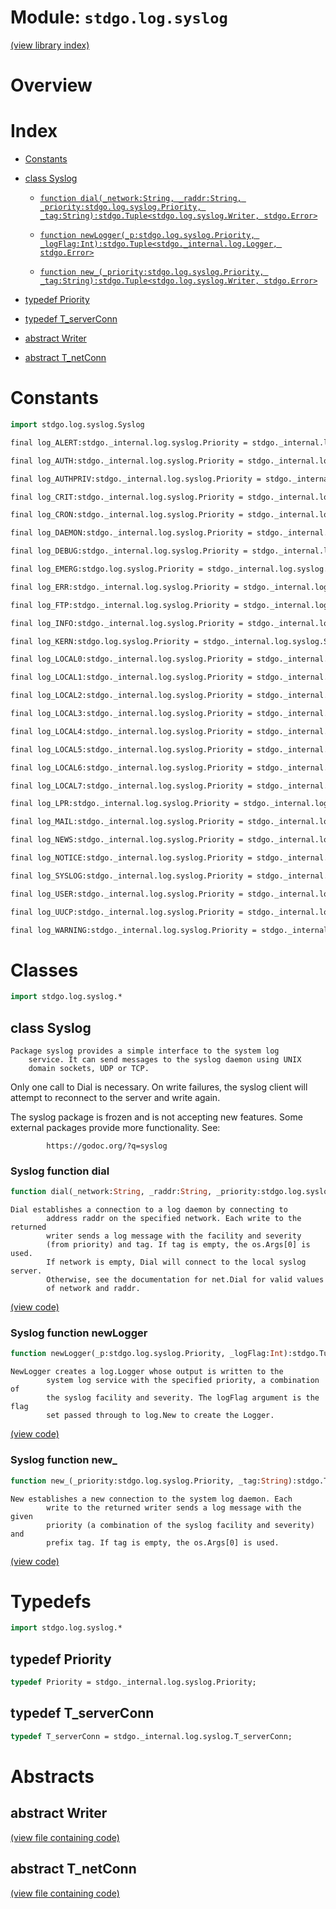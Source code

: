 # Module: `stdgo.log.syslog`

[(view library index)](../../stdgo.md)


# Overview


# Index


- [Constants](<#constants>)

- [class Syslog](<#class-syslog>)

  - [`function dial(_network:String, _raddr:String, _priority:stdgo.log.syslog.Priority, _tag:String):stdgo.Tuple<stdgo.log.syslog.Writer, stdgo.Error>`](<#syslog-function-dial>)

  - [`function newLogger(_p:stdgo.log.syslog.Priority, _logFlag:Int):stdgo.Tuple<stdgo._internal.log.Logger, stdgo.Error>`](<#syslog-function-newlogger>)

  - [`function new_(_priority:stdgo.log.syslog.Priority, _tag:String):stdgo.Tuple<stdgo.log.syslog.Writer, stdgo.Error>`](<#syslog-function-new_>)

- [typedef Priority](<#typedef-priority>)

- [typedef T\_serverConn](<#typedef-t_serverconn>)

- [abstract Writer](<#abstract-writer>)

- [abstract T\_netConn](<#abstract-t_netconn>)

# Constants


```haxe
import stdgo.log.syslog.Syslog
```


```haxe
final log_ALERT:stdgo._internal.log.syslog.Priority = stdgo._internal.log.syslog.Syslog_log_ALERT.log_ALERT
```


```haxe
final log_AUTH:stdgo._internal.log.syslog.Priority = stdgo._internal.log.syslog.Syslog_log_AUTH.log_AUTH
```


```haxe
final log_AUTHPRIV:stdgo._internal.log.syslog.Priority = stdgo._internal.log.syslog.Syslog_log_AUTHPRIV.log_AUTHPRIV
```


```haxe
final log_CRIT:stdgo._internal.log.syslog.Priority = stdgo._internal.log.syslog.Syslog_log_CRIT.log_CRIT
```


```haxe
final log_CRON:stdgo._internal.log.syslog.Priority = stdgo._internal.log.syslog.Syslog_log_CRON.log_CRON
```


```haxe
final log_DAEMON:stdgo._internal.log.syslog.Priority = stdgo._internal.log.syslog.Syslog_log_DAEMON.log_DAEMON
```


```haxe
final log_DEBUG:stdgo._internal.log.syslog.Priority = stdgo._internal.log.syslog.Syslog_log_DEBUG.log_DEBUG
```


```haxe
final log_EMERG:stdgo.log.syslog.Priority = stdgo._internal.log.syslog.Syslog_log_EMERG.log_EMERG
```


```haxe
final log_ERR:stdgo._internal.log.syslog.Priority = stdgo._internal.log.syslog.Syslog_log_ERR.log_ERR
```


```haxe
final log_FTP:stdgo._internal.log.syslog.Priority = stdgo._internal.log.syslog.Syslog_log_FTP.log_FTP
```


```haxe
final log_INFO:stdgo._internal.log.syslog.Priority = stdgo._internal.log.syslog.Syslog_log_INFO.log_INFO
```


```haxe
final log_KERN:stdgo.log.syslog.Priority = stdgo._internal.log.syslog.Syslog_log_KERN.log_KERN
```


```haxe
final log_LOCAL0:stdgo._internal.log.syslog.Priority = stdgo._internal.log.syslog.Syslog_log_LOCAL0.log_LOCAL0
```


```haxe
final log_LOCAL1:stdgo._internal.log.syslog.Priority = stdgo._internal.log.syslog.Syslog_log_LOCAL1.log_LOCAL1
```


```haxe
final log_LOCAL2:stdgo._internal.log.syslog.Priority = stdgo._internal.log.syslog.Syslog_log_LOCAL2.log_LOCAL2
```


```haxe
final log_LOCAL3:stdgo._internal.log.syslog.Priority = stdgo._internal.log.syslog.Syslog_log_LOCAL3.log_LOCAL3
```


```haxe
final log_LOCAL4:stdgo._internal.log.syslog.Priority = stdgo._internal.log.syslog.Syslog_log_LOCAL4.log_LOCAL4
```


```haxe
final log_LOCAL5:stdgo._internal.log.syslog.Priority = stdgo._internal.log.syslog.Syslog_log_LOCAL5.log_LOCAL5
```


```haxe
final log_LOCAL6:stdgo._internal.log.syslog.Priority = stdgo._internal.log.syslog.Syslog_log_LOCAL6.log_LOCAL6
```


```haxe
final log_LOCAL7:stdgo._internal.log.syslog.Priority = stdgo._internal.log.syslog.Syslog_log_LOCAL7.log_LOCAL7
```


```haxe
final log_LPR:stdgo._internal.log.syslog.Priority = stdgo._internal.log.syslog.Syslog_log_LPR.log_LPR
```


```haxe
final log_MAIL:stdgo._internal.log.syslog.Priority = stdgo._internal.log.syslog.Syslog_log_MAIL.log_MAIL
```


```haxe
final log_NEWS:stdgo._internal.log.syslog.Priority = stdgo._internal.log.syslog.Syslog_log_NEWS.log_NEWS
```


```haxe
final log_NOTICE:stdgo._internal.log.syslog.Priority = stdgo._internal.log.syslog.Syslog_log_NOTICE.log_NOTICE
```


```haxe
final log_SYSLOG:stdgo._internal.log.syslog.Priority = stdgo._internal.log.syslog.Syslog_log_SYSLOG.log_SYSLOG
```


```haxe
final log_USER:stdgo._internal.log.syslog.Priority = stdgo._internal.log.syslog.Syslog_log_USER.log_USER
```


```haxe
final log_UUCP:stdgo._internal.log.syslog.Priority = stdgo._internal.log.syslog.Syslog_log_UUCP.log_UUCP
```


```haxe
final log_WARNING:stdgo._internal.log.syslog.Priority = stdgo._internal.log.syslog.Syslog_log_WARNING.log_WARNING
```


# Classes


```haxe
import stdgo.log.syslog.*
```


## class Syslog


```
Package syslog provides a simple interface to the system log
    service. It can send messages to the syslog daemon using UNIX
    domain sockets, UDP or TCP.
```

Only one call to Dial is necessary. On write failures,
the syslog client will attempt to reconnect to the server
and write again.  


The syslog package is frozen and is not accepting new features.
Some external packages provide more functionality. See:  

```
    	https://godoc.org/?q=syslog
```
### Syslog function dial


```haxe
function dial(_network:String, _raddr:String, _priority:stdgo.log.syslog.Priority, _tag:String):stdgo.Tuple<stdgo.log.syslog.Writer, stdgo.Error>
```


```
Dial establishes a connection to a log daemon by connecting to
        address raddr on the specified network. Each write to the returned
        writer sends a log message with the facility and severity
        (from priority) and tag. If tag is empty, the os.Args[0] is used.
        If network is empty, Dial will connect to the local syslog server.
        Otherwise, see the documentation for net.Dial for valid values
        of network and raddr.
```
[\(view code\)](<./Syslog.hx#L199>)


### Syslog function newLogger


```haxe
function newLogger(_p:stdgo.log.syslog.Priority, _logFlag:Int):stdgo.Tuple<stdgo._internal.log.Logger, stdgo.Error>
```


```
NewLogger creates a log.Logger whose output is written to the
        system log service with the specified priority, a combination of
        the syslog facility and severity. The logFlag argument is the flag
        set passed through to log.New to create the Logger.
```
[\(view code\)](<./Syslog.hx#L211>)


### Syslog function new\_


```haxe
function new_(_priority:stdgo.log.syslog.Priority, _tag:String):stdgo.Tuple<stdgo.log.syslog.Writer, stdgo.Error>
```


```
New establishes a new connection to the system log daemon. Each
        write to the returned writer sends a log message with the given
        priority (a combination of the syslog facility and severity) and
        prefix tag. If tag is empty, the os.Args[0] is used.
```
[\(view code\)](<./Syslog.hx#L184>)


# Typedefs


```haxe
import stdgo.log.syslog.*
```


## typedef Priority


```haxe
typedef Priority = stdgo._internal.log.syslog.Priority;
```


## typedef T\_serverConn


```haxe
typedef T_serverConn = stdgo._internal.log.syslog.T_serverConn;
```


# Abstracts


## abstract Writer


[\(view file containing code\)](<./Syslog.hx>)


## abstract T\_netConn


[\(view file containing code\)](<./Syslog.hx>)


